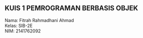 ## KUIS 1 PEMROGRAMAN BERBASIS OBJEK  

Nama: Fitrah Rahmadhani Ahmad  
Kelas: SIB-2E  
NIM: 2141762092
